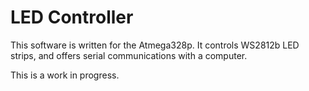 # LED Controller

This software is written for the Atmega328p. It controls WS2812b LED strips, and offers serial communications with a computer.

This is a work in progress.


